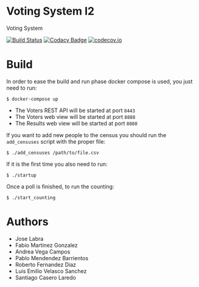 # Voting System I2

Voting System

[![Build Status](https://travis-ci.org/Arquisoft/Voting_I2.svg?branch=master)](https://travis-ci.org/Arquisoft/Voting_I2)
[![Codacy Badge](https://api.codacy.com/project/badge/grade/56f2751d907b403bb19bac6b318f7364)](https://www.codacy.com/app/jelabra/Voting_I2)
[![codecov.io](https://codecov.io/github/Arquisoft/Voting_I2/coverage.svg?branch=master)](https://codecov.io/github/Arquisoft/Voting_I2?branch=master)

# Build

In order to ease the build and run phase docker compose is used, you just need to run:
```
$ docker-compose up
```
* The Voters REST API will be started at port `8443`
* The Voters web view will be started at port `8888`
* The Results web view will be started at port `8080`

If you want to add new people to the census you should run the `add_censuses` script with the proper file:
```
$ ./add_censuses /path/to/file.csv
``` 
If it is the first time you also need to run:
```
$ ./startup
```

Once a poll is finished, to run the counting:
```
$ ./start_counting
```

# Authors

* Jose Labra
* Fabio Martinez Gonzalez
* Andrea Vega Campos
* Pablo Mendendez Barrientos
* Roberto Fernandez Diaz
* Luis Emilio Velasco Sanchez
* Santiago Casero Laredo
